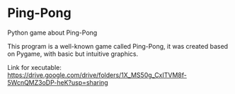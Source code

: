 # Ping-Pong
Python game about Ping-Pong

This program is a well-known game called Ping-Pong, it was created based on Pygame, with basic but intuitive graphics.

Link for xecutable: https://drive.google.com/drive/folders/1X_MS50g_CxITVM8f-5WcnQMZ3oDP-heK?usp=sharing
